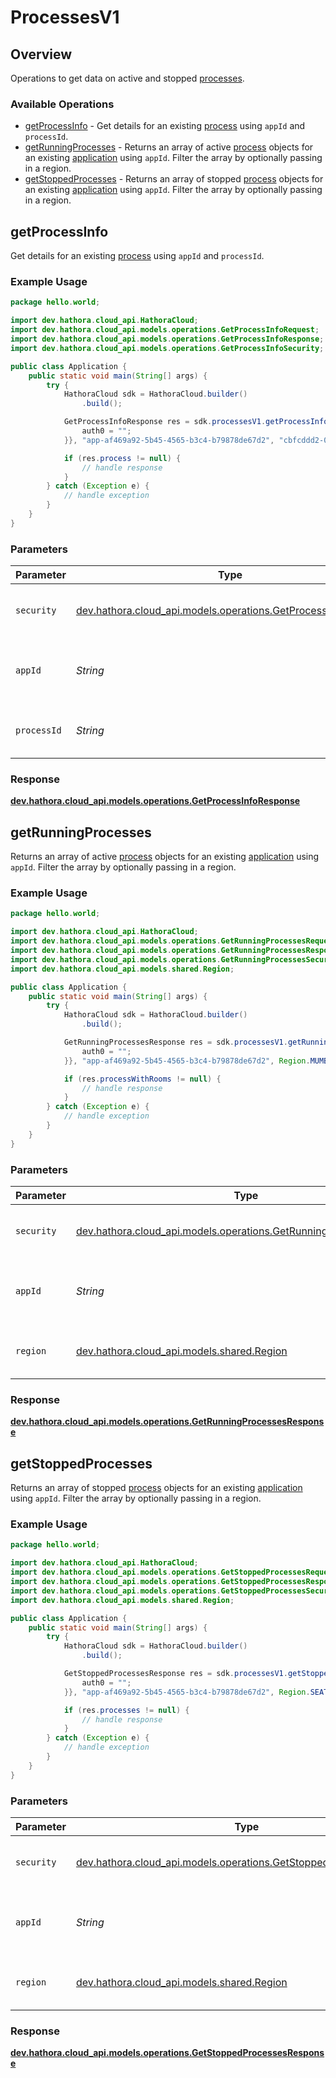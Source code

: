 # ProcessesV1

## Overview

Operations to get data on active and stopped [processes](https://hathora.dev/docs/concepts/hathora-entities#process).

### Available Operations

* [getProcessInfo](#getprocessinfo) - Get details for an existing [process](https://hathora.dev/docs/concepts/hathora-entities#process) using `appId` and `processId`.
* [getRunningProcesses](#getrunningprocesses) - Returns an array of active [process](https://hathora.dev/docs/concepts/hathora-entities#process) objects for an existing [application](https://hathora.dev/docs/concepts/hathora-entities#application) using `appId`. Filter the array by optionally passing in a region.
* [getStoppedProcesses](#getstoppedprocesses) - Returns an array of stopped [process](https://hathora.dev/docs/concepts/hathora-entities#process) objects for an existing [application](https://hathora.dev/docs/concepts/hathora-entities#application) using `appId`. Filter the array by optionally passing in a region.

## getProcessInfo

Get details for an existing [process](https://hathora.dev/docs/concepts/hathora-entities#process) using `appId` and `processId`.

### Example Usage

```java
package hello.world;

import dev.hathora.cloud_api.HathoraCloud;
import dev.hathora.cloud_api.models.operations.GetProcessInfoRequest;
import dev.hathora.cloud_api.models.operations.GetProcessInfoResponse;
import dev.hathora.cloud_api.models.operations.GetProcessInfoSecurity;

public class Application {
    public static void main(String[] args) {
        try {
            HathoraCloud sdk = HathoraCloud.builder()
                .build();

            GetProcessInfoResponse res = sdk.processesV1.getProcessInfo(new GetProcessInfoSecurity("esse") {{
                auth0 = "";
            }}, "app-af469a92-5b45-4565-b3c4-b79878de67d2", "cbfcddd2-0006-43ae-996c-995fff7bed2e");

            if (res.process != null) {
                // handle response
            }
        } catch (Exception e) {
            // handle exception
        }
    }
}
```

### Parameters

| Parameter                                                                                                           | Type                                                                                                                | Required                                                                                                            | Description                                                                                                         | Example                                                                                                             |
| ------------------------------------------------------------------------------------------------------------------- | ------------------------------------------------------------------------------------------------------------------- | ------------------------------------------------------------------------------------------------------------------- | ------------------------------------------------------------------------------------------------------------------- | ------------------------------------------------------------------------------------------------------------------- |
| `security`                                                                                                          | [dev.hathora.cloud_api.models.operations.GetProcessInfoSecurity](../../models/operations/GetProcessInfoSecurity.md) | :heavy_check_mark:                                                                                                  | The security requirements to use for the request.                                                                   |                                                                                                                     |
| `appId`                                                                                                             | *String*                                                                                                            | :heavy_check_mark:                                                                                                  | N/A                                                                                                                 | app-af469a92-5b45-4565-b3c4-b79878de67d2                                                                            |
| `processId`                                                                                                         | *String*                                                                                                            | :heavy_check_mark:                                                                                                  | N/A                                                                                                                 | cbfcddd2-0006-43ae-996c-995fff7bed2e                                                                                |


### Response

**[dev.hathora.cloud_api.models.operations.GetProcessInfoResponse](../../models/operations/GetProcessInfoResponse.md)**


## getRunningProcesses

Returns an array of active [process](https://hathora.dev/docs/concepts/hathora-entities#process) objects for an existing [application](https://hathora.dev/docs/concepts/hathora-entities#application) using `appId`. Filter the array by optionally passing in a region.

### Example Usage

```java
package hello.world;

import dev.hathora.cloud_api.HathoraCloud;
import dev.hathora.cloud_api.models.operations.GetRunningProcessesRequest;
import dev.hathora.cloud_api.models.operations.GetRunningProcessesResponse;
import dev.hathora.cloud_api.models.operations.GetRunningProcessesSecurity;
import dev.hathora.cloud_api.models.shared.Region;

public class Application {
    public static void main(String[] args) {
        try {
            HathoraCloud sdk = HathoraCloud.builder()
                .build();

            GetRunningProcessesResponse res = sdk.processesV1.getRunningProcesses(new GetRunningProcessesSecurity("ipsum") {{
                auth0 = "";
            }}, "app-af469a92-5b45-4565-b3c4-b79878de67d2", Region.MUMBAI);

            if (res.processWithRooms != null) {
                // handle response
            }
        } catch (Exception e) {
            // handle exception
        }
    }
}
```

### Parameters

| Parameter                                                                                                                     | Type                                                                                                                          | Required                                                                                                                      | Description                                                                                                                   | Example                                                                                                                       |
| ----------------------------------------------------------------------------------------------------------------------------- | ----------------------------------------------------------------------------------------------------------------------------- | ----------------------------------------------------------------------------------------------------------------------------- | ----------------------------------------------------------------------------------------------------------------------------- | ----------------------------------------------------------------------------------------------------------------------------- |
| `security`                                                                                                                    | [dev.hathora.cloud_api.models.operations.GetRunningProcessesSecurity](../../models/operations/GetRunningProcessesSecurity.md) | :heavy_check_mark:                                                                                                            | The security requirements to use for the request.                                                                             |                                                                                                                               |
| `appId`                                                                                                                       | *String*                                                                                                                      | :heavy_check_mark:                                                                                                            | N/A                                                                                                                           | app-af469a92-5b45-4565-b3c4-b79878de67d2                                                                                      |
| `region`                                                                                                                      | [dev.hathora.cloud_api.models.shared.Region](../../models/shared/Region.md)                                                   | :heavy_minus_sign:                                                                                                            | Available regions to request a game server.                                                                                   |                                                                                                                               |


### Response

**[dev.hathora.cloud_api.models.operations.GetRunningProcessesResponse](../../models/operations/GetRunningProcessesResponse.md)**


## getStoppedProcesses

Returns an array of stopped [process](https://hathora.dev/docs/concepts/hathora-entities#process) objects for an existing [application](https://hathora.dev/docs/concepts/hathora-entities#application) using `appId`. Filter the array by optionally passing in a region.

### Example Usage

```java
package hello.world;

import dev.hathora.cloud_api.HathoraCloud;
import dev.hathora.cloud_api.models.operations.GetStoppedProcessesRequest;
import dev.hathora.cloud_api.models.operations.GetStoppedProcessesResponse;
import dev.hathora.cloud_api.models.operations.GetStoppedProcessesSecurity;
import dev.hathora.cloud_api.models.shared.Region;

public class Application {
    public static void main(String[] args) {
        try {
            HathoraCloud sdk = HathoraCloud.builder()
                .build();

            GetStoppedProcessesResponse res = sdk.processesV1.getStoppedProcesses(new GetStoppedProcessesSecurity("aspernatur") {{
                auth0 = "";
            }}, "app-af469a92-5b45-4565-b3c4-b79878de67d2", Region.SEATTLE);

            if (res.processes != null) {
                // handle response
            }
        } catch (Exception e) {
            // handle exception
        }
    }
}
```

### Parameters

| Parameter                                                                                                                     | Type                                                                                                                          | Required                                                                                                                      | Description                                                                                                                   | Example                                                                                                                       |
| ----------------------------------------------------------------------------------------------------------------------------- | ----------------------------------------------------------------------------------------------------------------------------- | ----------------------------------------------------------------------------------------------------------------------------- | ----------------------------------------------------------------------------------------------------------------------------- | ----------------------------------------------------------------------------------------------------------------------------- |
| `security`                                                                                                                    | [dev.hathora.cloud_api.models.operations.GetStoppedProcessesSecurity](../../models/operations/GetStoppedProcessesSecurity.md) | :heavy_check_mark:                                                                                                            | The security requirements to use for the request.                                                                             |                                                                                                                               |
| `appId`                                                                                                                       | *String*                                                                                                                      | :heavy_check_mark:                                                                                                            | N/A                                                                                                                           | app-af469a92-5b45-4565-b3c4-b79878de67d2                                                                                      |
| `region`                                                                                                                      | [dev.hathora.cloud_api.models.shared.Region](../../models/shared/Region.md)                                                   | :heavy_minus_sign:                                                                                                            | Available regions to request a game server.                                                                                   |                                                                                                                               |


### Response

**[dev.hathora.cloud_api.models.operations.GetStoppedProcessesResponse](../../models/operations/GetStoppedProcessesResponse.md)**

